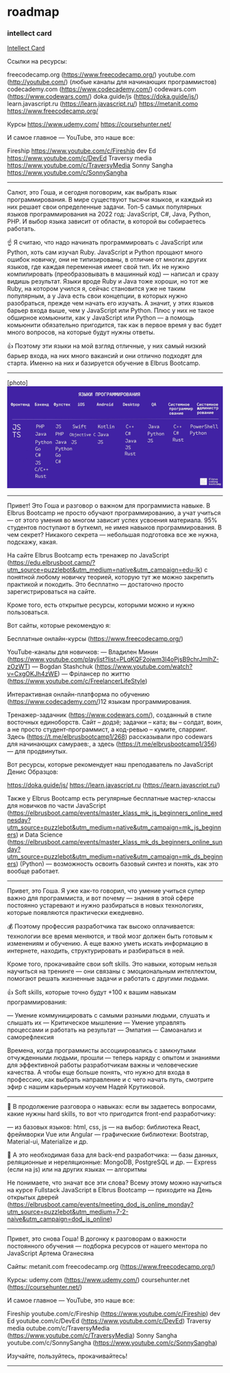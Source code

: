 # roadmap

### intellect card

<a href="https://elbrus.notion.site/10-JavaScript-eb43491aee654e21b69b898635d90be6"> Intellect Card </a>

Ссылки на ресурсы:

freecodecamp.org (https://www.freecodecamp.org/)
youtube.com (http://youtube.com/) (любые каналы для начинающих программистов)
codecademy.com (https://www.codecademy.com/)
codewars.com (https://www.codewars.com/)
doka.guide/js (https://doka.guide/js/)
learn.javascript.ru (https://learn.javascript.ru/)
https://metanit.comо
https://www.freecodecamp.org/

Курсы
https://www.udemy.com/
https://coursehunter.net/

И самое главное — YouTube, это наше все:

Fireship https://www.youtube.com/c/Fireship
dev Ed https://www.youtube.com/c/DevEd
Traversy media https://www.youtube.com/c/TraversyMedia
Sonny Sangha https://www.youtube.com/c/SonnySangha


--------------------------------------------------------


Салют, это Гоша, и сегодня поговорим, как выбрать язык программирования. В мире существуют тысячи языков, и каждый из них решает свои определенные задачи. Топ-5 самых популярных языков программирования на 2022 год: JavaScript, C#, Java, Python, PHP. И выбор языка зависит от области, в которой вы собираетесь работать.

 ☝ Я считаю, что надо начинать программировать с JavaScript или Python, хоть сам изучал Ruby. JavaScript и Python прощают много ошибок новичку, они не типизированы, в отличие от многих других языков, где каждая переменная имеет свой тип. Их не нужно компилировать (преобразовывать в машинный код) — написал и сразу видишь результат. 
Языки вроде Ruby и Java тоже хороши, но тот же Ruby, на котором учился я, сейчас становится уже не таким популярным, а у Java есть свои концепции, в которых нужно разобраться, прежде чем начать его изучать. А значит, у этих языков барьер входа выше, чем у JavaScript или Python. Плюс у них не такое обширное комьюнити, как у JavaScript или Python — а помощь комьюнити обязательно пригодится, так как в первое время у вас будет много вопросов, на которые будут нужны ответы.

👍 Поэтому эти языки на мой взгляд отличные, у них самый низкий барьер входа, на них много вакансий и они отлично подходят для старта. Именно на них и базируется обучение в Elbrus Bootcamp.




-------------------------------------------------------

[photo] <img src="/roadmap.jpg">

-------------------------------------------------------


Привет! Это Гоша и разговор о важном для программиста навыке. В Elbrus Bootcamp не просто обучают программированию, а учат учиться — от этого умения во многом зависит успех усвоения материала. 95% студентов поступают в буткемп, не имея навыков программирования. В чем секрет? Никакого секрета — небольшая подготовка все же нужна, подскажу, какая. 

На сайте Elbrus Bootcamp есть тренажер по JavaScript (https://edu.elbrusboot.camp/?utm_source=puzzlebot&utm_medium=native&utm_campaign=edu-lk) с понятной любому новичку теорией, которую тут же можно закрепить практикой и покодить. Это бесплатно — достаточно просто зарегистрироваться на сайте. 

Кроме того, есть открытые ресурсы, которыми можно и нужно пользоваться.

Вот сайты, которые рекомендую я:

Бесплатные онлайн-курсы (https://www.freecodecamp.org/)

YouTube-каналы для новичков:
— Владилен Минин (https://www.youtube.com/playlist?list=PLqKQF2ojwm3l4oPjsB9chrJmlhZ-zOzWT) 
— Bogdan Stashchuk (https://www.youtube.com/watch?v=CxgOKJh4zWE) 
— Фрілансер по життю (https://www.youtube.com/c/FreelancerLifeStyle)

Интерактивная онлайн-платформа по обучению  (https://www.codecademy.com/)12 языкам программирования.

Тренажер-задачник (https://www.codewars.com/), созданный в стиле восточных единоборств. Сайт – додзё; задачки – ката; вы – солдат, воин, а не просто студент-программист, а код-ревью – кумите, спарринг. 
Здесь (https://t.me/elbrusbootcamp1/268) рассказывали про codewars для начинающих самураев:, а здесь (https://t.me/elbrusbootcamp1/356) — для продвинутых.

Вот ресурсы, которые рекомендует наш преподаватель по JavaScript Денис Образцов:

https://doka.guide/js/ 
https://learn.javascript.ru (https://learn.javascript.ru/) 

Также у Elbrus Bootcamp есть регулярные бесплатные мастер-классы для новичков по части JavaScript (https://elbrusboot.camp/events/master_klass_mk_js_beginners_online_wednesday?utm_source=puzzlebot&utm_medium=native&utm_campaign=mk_js_beginners) и Data Science (https://elbrusboot.camp/events/master_klass_mk_ds_beginners_online_sunday?utm_source=puzzlebot&utm_medium=native&utm_campaign=mk_ds_beginners) (Python) — возможность освоить базовый синтез и понять, как это вообще работает.


--------------------------------------------------------------------

Привет, это Гоша. Я уже как-то говорил, что умение учиться супер важно для программиста, и вот почему — знания в этой сфере постоянно устаревают и нужно разбираться в новых технологиях, которые появляются практически ежедневно. 

💰 Поэтому профессия разработчика так высоко оплачивается: технологии все время меняются, и твой мозг должен быть готовым к изменениям и обучению. А еще важно уметь искать информацию в интернете, находить, структурировать и разбираться в ней.

Кроме того, прокачивайте свои soft skills. Это навыки, которым нельзя научиться на тренинге — они связаны с эмоциональным интеллектом, помогают решать жизненные задачи и работать с другими людьми.

👍 Soft skills, которые точно будут +100 к вашим навыкам программирования:

— Умение коммуницировать с самыми разными людьми, слушать и слышать их
— Критическое мышление 
— Умение управлять процессами и работать на результат
— Эмпатия
— Самоанализ и саморефлексия

Времена, когда программисты ассоциировались с замкнутыми отчужденными людьми, прошли — теперь наряду с опытом и знаниями для эффективной работы разработчикам важны и человеческие качества. А чтобы еще больше понять, что нужно для входа в профессию, как выбрать направление и с чего начать путь, смотрите эфир с нашим карьерным коучем Надей Крутиковой.


--------------------------------------------------------------------

💪 В продолжение разговора о навыках: если вы задаетесь вопросами, какие нужны hard skills, то вот что пригодится front-end разработчику:

— из базовых языков: html, css, js
— на выбор: библиотека React, фреймворки Vue или Angular
— графические библиотеки: Bootstrap, Material-ui, Materialize и др.

 💪 А это необходимая база для back-end разработчика:
— базы данных, реляционные и нереляционные: MongoDB, PostgreSQL и др.
— Express (если на js) или на других языках
— алгоритмы

Не понимаете, что значат все эти слова? Всему этому можно научиться на курсе Fullstack JavaScript в Elbrus Bootcamp — приходите на День открытых дверей (https://elbrusboot.camp/events/meeting_dod_js_online_monday?utm_source=puzzlebot&utm_medium=7-2-naive&utm_campaign=dod_js_online)

------------------------------------------------------------------

Привет, это снова Гоша! В догонку к разговорам о важности постоянного обучения — подборка ресурсов от нашего ментора по JavaScript Артема Оганесяна

Сайты:
metanit.com
freecodecamp.org (https://www.freecodecamp.org/)

Курсы:
udemy.com (https://www.udemy.com/)
coursehunter.net (https://coursehunter.net/)

И самое главное — YouTube, это наше все:

Fireship youtube.com/c/Fireship (https://www.youtube.com/c/Fireship)
dev Ed youtube.com/c/DevEd (https://www.youtube.com/c/DevEd)
Traversy media outube.com/c/TraversyMedia (https://www.youtube.com/c/TraversyMedia)
Sonny Sangha youtube.com/c/SonnySangha (https://www.youtube.com/c/SonnySangha) 

Изучайте, пользуйтесь, прокачивайтесь!

---------------------------------------


